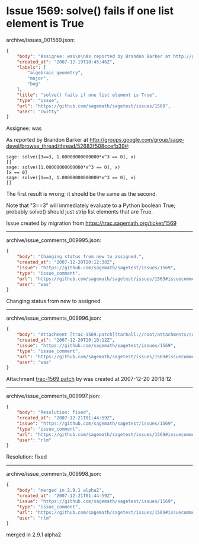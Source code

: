 # Issue 1569: solve() fails if one list element is True

archive/issues_001569.json:
```json
{
    "body": "Assignee: was\n\nAs reported by Brandon Barker at http://groups.google.com/group/sage-devel/browse_thread/thread/52683f508ccefb39#:\n\n```\nsage: solve([3==3, 1.00000000000000*x^3 == 0], x)\n[]\nsage: solve([1.00000000000000*x^3 == 0], x)\n[x == 0]\nsage: solve([1==3, 1.00000000000000*x^3 == 0], x)\n[]\n```\n\n\nThe first result is wrong; it should be the same as the second.\n\nNote that \"3==3\" will immediately evaluate to a Python boolean True; probably solve() should just strip list elements that are True.\n\nIssue created by migration from https://trac.sagemath.org/ticket/1569\n\n",
    "created_at": "2007-12-19T18:45:46Z",
    "labels": [
        "algebraic geometry",
        "major",
        "bug"
    ],
    "title": "solve() fails if one list element is True",
    "type": "issue",
    "url": "https://github.com/sagemath/sagetest/issues/1569",
    "user": "cwitty"
}
```
Assignee: was

As reported by Brandon Barker at http://groups.google.com/group/sage-devel/browse_thread/thread/52683f508ccefb39#:

```
sage: solve([3==3, 1.00000000000000*x^3 == 0], x)
[]
sage: solve([1.00000000000000*x^3 == 0], x)
[x == 0]
sage: solve([1==3, 1.00000000000000*x^3 == 0], x)
[]
```


The first result is wrong; it should be the same as the second.

Note that "3==3" will immediately evaluate to a Python boolean True; probably solve() should just strip list elements that are True.

Issue created by migration from https://trac.sagemath.org/ticket/1569





---

archive/issue_comments_009995.json:
```json
{
    "body": "Changing status from new to assigned.",
    "created_at": "2007-12-20T20:12:38Z",
    "issue": "https://github.com/sagemath/sagetest/issues/1569",
    "type": "issue_comment",
    "url": "https://github.com/sagemath/sagetest/issues/1569#issuecomment-9995",
    "user": "was"
}
```

Changing status from new to assigned.



---

archive/issue_comments_009996.json:
```json
{
    "body": "Attachment [trac-1569.patch](tarball://root/attachments/some-uuid/ticket1569/trac-1569.patch) by was created at 2007-12-20 20:18:12",
    "created_at": "2007-12-20T20:18:12Z",
    "issue": "https://github.com/sagemath/sagetest/issues/1569",
    "type": "issue_comment",
    "url": "https://github.com/sagemath/sagetest/issues/1569#issuecomment-9996",
    "user": "was"
}
```

Attachment [trac-1569.patch](tarball://root/attachments/some-uuid/ticket1569/trac-1569.patch) by was created at 2007-12-20 20:18:12



---

archive/issue_comments_009997.json:
```json
{
    "body": "Resolution: fixed",
    "created_at": "2007-12-21T01:44:59Z",
    "issue": "https://github.com/sagemath/sagetest/issues/1569",
    "type": "issue_comment",
    "url": "https://github.com/sagemath/sagetest/issues/1569#issuecomment-9997",
    "user": "rlm"
}
```

Resolution: fixed



---

archive/issue_comments_009998.json:
```json
{
    "body": "merged in 2.9.1 alpha2",
    "created_at": "2007-12-21T01:44:59Z",
    "issue": "https://github.com/sagemath/sagetest/issues/1569",
    "type": "issue_comment",
    "url": "https://github.com/sagemath/sagetest/issues/1569#issuecomment-9998",
    "user": "rlm"
}
```

merged in 2.9.1 alpha2
